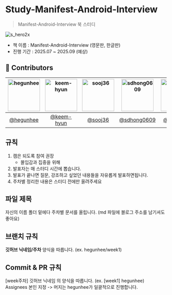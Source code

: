 # Study-Manifest-Android-Interview
> Manifest-Android-Interview 북 스터디

![s_hero2x](https://github.com/user-attachments/assets/e0f3cc68-f526-488b-aae2-b7ecfc5cce46)

- 책 이름 : Manifest-Android-Interview (영문판, 한글판)
- 진행 기간 : 2025.07 ~ 2025.09 (예상)

## 🙌 Contributors
| [<img src="https://github.com/hegunhee.png" width="100px;" alt="hegunhee"/>](https://github.com/hegunhee) | [<img src="https://github.com/keem-hyun.png" width="100px;" alt="keem-hyun"/>](https://github.com/keem-hyun) | [<img src="https://github.com/sooj36.png" width="100px;" alt="sooj36"/>](https://github.com/sooj36) | [<img src="https://github.com/sdhong0609.png" width="100px;" alt="sdhong0609"/>](https://github.com/sdhong0609) | [<img src="https://github.com/vmkmym.png" width="100px;" alt="vmkmym"/>](https://github.com/vmkmym) |
|:--:|:--:|:--:|:--:|:--:|
| [@hegunhee](https://github.com/hegunhee) | [@keem-hyun](https://github.com/keem-hyun) | [@sooj36](https://github.com/sooj36) | [@sdhong0609](https://github.com/sdhong0609) | [@vmkmym](https://github.com/vmkmym) |

## 규칙
1. 캠은 되도록 참여 권장
   - 몰입감과 집중을 위해
2. 발표자는 매 스터디 시간에 뽑습니다.
3. 발표가 끝나면 질문, 강조하고 싶었던 내용들을 자유롭게 발표하면됩니다.
4. 주차별 정리한 내용은 스터디 전에만 올려주세요

## 파일 제목
자신의 이름 폴더 밑에다 주차별 문서를 올립니다. (md 파일에 블로그 주소를 남기셔도 좋아요)

## 브랜치 규칙
**깃허브 닉네임/주차** 양식을 따릅니다. 
(ex. hegunhee/week1) 

## Commit & PR 규칙
[week주차] 깃허브 닉네임 의 양식을 따릅니다.
(ex. [week1] hegunhee)
Assignees 본인 지정 -> 머지는 hegunhee가 일괄적으로 진행합니다.

